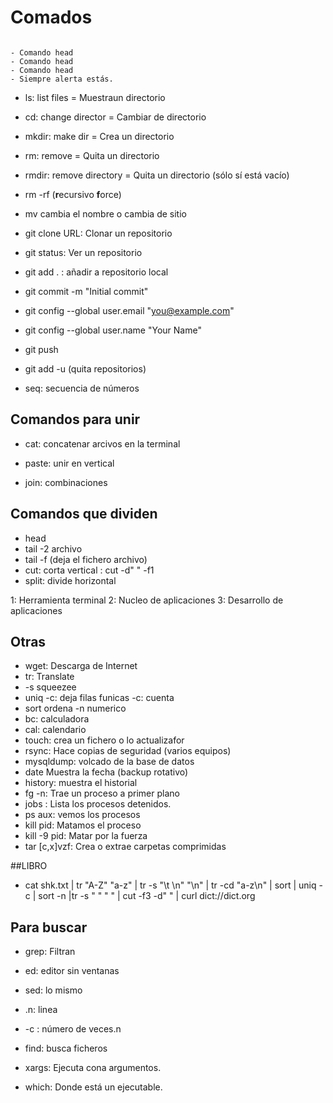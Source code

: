 # Comados

```

- Comando head
- Comando head
- Comando head
- Siempre alerta estás.

```

- ls: list files = Muestraun directorio
- cd: change director = Cambiar de directorio
- mkdir: make dir = Crea un directorio
- rm: remove = Quita un directorio
- rmdir: remove directory = Quita un directorio (sólo sí está vacío)
- rm -rf (**r**ecursivo **f**orce)
- mv cambia el nombre o cambia de sitio

- git clone URL: Clonar un repositorio
- git status: Ver un repositorio
- git add . : añadir a repositorio local
- git commit -m "Initial commit"
- git config --global user.email "you@example.com"
- git config --global user.name "Your Name"
- git push
- git add -u (quita repositorios)


- seq: secuencia de números

## Comandos para unir

- cat: concatenar arcivos en la terminal

- paste: unir en vertical

- join: combinaciones

## Comandos que dividen

- head
- tail -2 archivo
- tail -f (deja el fichero archivo)
- cut: corta vertical : cut -d"  " -f1
- split: divide horizontal

1: Herramienta terminal
2: Nucleo de aplicaciones
3: Desarrollo de aplicaciones


## Otras

- wget: Descarga de Internet
- tr: Translate
- -s squeezee
- uniq -c: deja filas funicas -c: cuenta
- sort ordena -n numerico
- bc: calculadora
- cal: calendario
- touch: crea un fichero o lo actualizafor
- rsync: Hace copias de seguridad (varios equipos)
- mysqldump: volcado de la base de datos
- date Muestra la fecha (backup rotativo)
- history: muestra el historial
- fg -n: Trae un proceso a primer plano
- jobs : Lista los procesos detenidos.
- ps aux: vemos los procesos
- kill pid: Matamos el proceso
- kill -9 pid: Matar por la fuerza
- tar [c,x]vzf: Crea o extrae carpetas comprimidas


##LIBRO

- cat shk.txt | tr "A-Z" "a-z" | tr -s "\t \n" "\n" | tr -cd "a-z\n" | sort | uniq -c | sort -n |tr -s  " " " " | cut -f3 -d" " | curl dict://dict.org


## Para buscar

- grep: Filtran
- ed: editor sin ventanas
- sed: lo mismo



- .n: linea
- -c : número de veces.n

- find: busca ficheros
- xargs: Ejecuta cona argumentos.
- which: Donde está un ejecutable.
